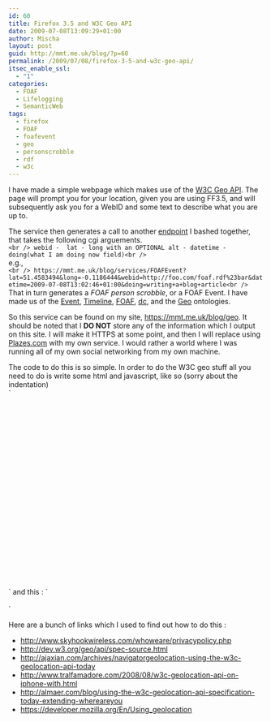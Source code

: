 ```yaml
---
id: 60
title: Firefox 3.5 and W3C Geo API
date: 2009-07-08T13:09:29+01:00
author: Mischa
layout: post
guid: http://mmt.me.uk/blog/?p=60
permalink: /2009/07/08/firefox-3-5-and-w3c-geo-api/
itsec_enable_ssl:
  - "1"
categories:
  - FOAF
  - Lifelogging
  - SemanticWeb
tags:
  - firefox
  - FOAF
  - foafevent
  - geo
  - personscrobble
  - rdf
  - w3c
---
```

I have made a simple webpage which makes use of the [W3C Geo API](http://dev.w3.org/geo/api/spec-source.html). The page will prompt you for your location, given you are using FF3.5, and will subsequently ask you for a WebID and some text to describe what you are up to.

The service then generates a call to another [endpoint](https://mmt.me.uk/blog/services/FOAFEvent) I bashed together, that takes the following cgi arguements.  
`<br />
webid -  lat - long with an OPTIONAL alt - datetime - doing(what I am doing now field)<br />
`  
e.g.,  
`<br />
https://mmt.me.uk/blog/services/FOAFEvent?lat=51.4583494&long=-0.1186444&webid=http://foo.com/foaf.rdf%23bar&datetime=2009-07-08T13:02:46+01:00&doing=writing+a+blog+article<br />
`  
That in turn generates a _FOAF person scrobble_, or a FOAF Event. I have made us of the [Event](http://purl.org/NET/c4dm/event.owl#), [Timeline](http://purl.org/NET/c4dm/timeline.owl#), [FOAF](http://xmlns.com/foaf/0.1/), [dc](http://purl.org/dc/elements/1.1/), and the [Geo](http://www.w3.org/2003/01/geo/wgs84_pos#) ontologies. 

So this service can be found on my site, <https://mmt.me.uk/blog/geo>. It should be noted that I **DO NOT** store any of the information which I output on this site. I will make it HTTPS at some point, and then I will replace using [Plazes.com](http://plazes.com/) with my own service. I would rather a world where I was running all of my own social networking from my own machine.

The code to do this is so simple. In order to do the W3C geo stuff all you need to do is write some html and javascript, like so (sorry about the indentation)  
`<br />
<script src="http://maps.google.com/maps?file=api&v=2&key=YOUR_API_KEY_HERE" type="text/javascript"></script><br />
<script type="text/javascript"><br />
        function load() {<br />
                navigator.geolocation.getCurrentPosition(showMap);<br />
        }<br />
      function showMap(position.coords) {<br />
                // (position.coords.latitude, position.coords.longitude).<br />
                if (GBrowserIsCompatible()) {<br />
                        var map = new GMap2(document.getElementById("map"));<br />
                        map.setCenter(new GLatLng(position.coords.latitude, position.coords.longitude), 13);<br />
                        var point = new GLatLng(position.coords.latitude, position.coords.longitude);<br />
                        map.addOverlay(new GMarker(point));<br />
                }<br />
        }<br />
</script><br />
<div id="map" style="width: 620px; height: 310px"></div><br />
`  
and this :  
`<br />
<body onload="load()" onunload="GUnload()"><br />
` 

Here are a bunch of links which I used to find out how to do this : 

  * <http://www.skyhookwireless.com/whoweare/privacypolicy.php> 
  * <http://dev.w3.org/geo/api/spec-source.html> 
  * <http://ajaxian.com/archives/navigatorgeolocation-using-the-w3c-geolocation-api-today> 
  * <http://www.tralfamadore.com/2008/08/w3c-geolocation-api-on-iphone-with.html> 
  * <http://almaer.com/blog/using-the-w3c-geolocation-api-specification-today-extending-whereareyou> 
  * <https://developer.mozilla.org/En/Using_geolocation>